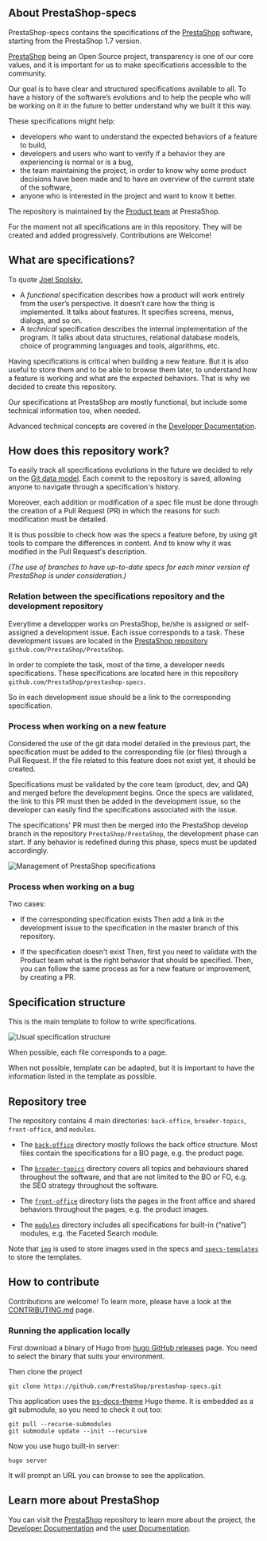 ## About PrestaShop-specs

PrestaShop-specs contains the specifications of the [PrestaShop](https://github.com/PrestaShop/PrestaShop) software, starting from the PrestaShop 1.7 version.

[PrestaShop](https://github.com/PrestaShop/) being an Open Source project, transparency is one of our core values, and it is important for us to make specifications accessible to the community.

Our goal is to have clear and structured specifications available to all. To have a history of the software’s evolutions and to help the people who will be working on it in the future to better understand why we built it this way.

These specifications might help:
- developers who want to understand the expected behaviors of a feature to build,
- developers and users who want to verify if a behavior they are experiencing is normal or is a bug,
- the team maintaining the project, in order to know why some product decisions have been made and to have an overview of the current state of the software,
- anyone who is interested in the project and want to know it better.

The repository is maintained by the [Product team](https://github.com/orgs/PrestaShop/teams/product-team/members) at PrestaShop.

For the moment not all specifications are in this repository. They will be created and added progressively. Contributions are Welcome!


## What are specifications?

To quote [Joel Spolsky](https://www.joelonsoftware.com/2000/10/03/painless-functional-specifications-part-2-whats-a-spec/),
- A *functional* specification describes how a product will work entirely from the user’s perspective. It doesn’t care how the thing is implemented. It talks about features. It specifies screens, menus, dialogs, and so on.
- A *technical* specification describes the internal implementation of the program. It talks about data structures, relational database models, choice of programming languages and tools, algorithms, etc.

Having specifications is critical when building a new feature.
But it is also useful to store them and to be able to browse them later, to understand how a feature is working and what are the expected behaviors.
That is why we decided to create this repository.

Our specifications at PrestaShop are mostly functional, but include some technical information too, when needed.

Advanced technical concepts are covered in the [Developer Documentation](https://devdocs.prestashop.com).


## How does this repository work?

To easily track all specifications evolutions in the future we decided to rely on the [Git data model](https://git-scm.com/about/info-assurance).
Each commit to the repository is saved, allowing anyone to navigate through a specification's history.

Moreover, each addition or modification of a spec file must be done through the creation of a Pull Request (PR) in which the reasons for such modification must be detailed.

It is thus possible to check how was the specs a feature before, by using git tools to compare the differences in content. And to know why it was modified in the Pull Request's description.

*(The use of branches to have up-to-date specs for each minor version of PrestaShop is under consideration.)*


### Relation between the specifications repository and the development repository

Everytime a developper works on PrestaShop, he/she is assigned or self-assigned a development issue. Each issue corresponds to a task.
These development issues are located in the [PrestaShop repository](https://github.com/PrestaShop/PrestaShop) `github.com/PrestaShop/PrestaShop`.

In order to complete the task, most of the time, a developer needs specifications.
These specifications are located here in this repository `github.com/PrestaShop/prestashop-specs`.

So in each development issue should be a link to the corresponding specification.


### Process when working on a new feature

Considered the use of the git data model detailed in the previous part, the specification must be added to the corresponding file (or files) through a Pull Request. If the file related to this feature does not exist yet, it should be created.

Specifications must be validated by the core team (product, dev, and QA) and merged before the development begins. Once the specs are validated, the link to this PR must then be added in the development issue, so the developer can easily find the specifications associated with the issue.

The specifications' PR must then be merged into the PrestaShop develop branch in the repository `PrestaShop/PrestaShop`, the development phase can start. If any behavior is redefined during this phase, specs must be updated accordingly.

![Management of PrestaShop specifications](static/img/prestashop-specs-management.jpg)


### Process when working on a bug

Two cases:
- If the corresponding specification exists
Then add a link in the development issue to the specification in the master branch of this repository.


- If the specification doesn't exist
Then, first you need to validate with the Product team what is the right behavior that should be specified.
Then, you can follow the same process as for a new feature or improvement, by creating a PR.


## Specification structure

This is the main template to follow to write specifications.

![Usual specification structure](static/img/prestashop-specs-template.jpg)

When possible, each file corresponds to a page.

When not possible, template can be adapted, but it is important to have the information listed in the template as possible.


## Repository tree

The repository contains 4 main directories: `back-office`, `broader-topics`, `front-office`, and `modules`.

- The [`back-office`](https://github.com/PrestaShop/prestashop-specs/tree/master/back-office) directory mostly follows the back office structure. Most files contain the specifications for a BO page, e.g. the product page.

- The [`broader-topics`](https://github.com/PrestaShop/prestashop-specs/tree/master/broader-topics) directory covers all topics and behaviours shared throughout the software, and that are not limited to the BO or FO, e.g. the SEO strategy throughout the software.

- The [`front-office`](https://github.com/PrestaShop/prestashop-specs/tree/master/front-office) directory lists the pages in the front office and shared behaviors throughout the pages, e.g. the product images.

- The [`modules`](https://github.com/PrestaShop/prestashop-specs/tree/master/modules) directory includes all specifications for built-in (“native”) modules, e.g. the Faceted Search module.

Note that [`img`](https://github.com/PrestaShop/prestashop-specs/tree/master/img) is used to store images used in the specs and [`specs-templates`](https://github.com/PrestaShop/prestashop-specs/tree/master/spec-templates) to store the templates.


## How to contribute

Contributions are welcome!
To learn more, please have a look at the [CONTRIBUTING.md](/CONTRIBUTING.md) page.

### Running the application locally

First download a binary of Hugo from [hugo GitHub releases](https://github.com/gohugoio/hugo/releases) page. You need to select the binary that suits your environment.

Then clone the project
```
git clone https://github.com/PrestaShop/prestashop-specs.git
```

This application uses the [ps-docs-theme](https://github.com/prestashop/ps-docs-theme) Hugo theme. It is embedded as a git submodule, so you need to check it out too:
```
git pull --recurse-submodules
git submodule update --init --recursive
```

Now you use hugo built-in server:
```
hugo server
```

It will prompt an URL you can browse to see the application.


## Learn more about PrestaShop

You can visit the [PrestaShop](https://github.com/PrestaShop/PrestaShop) repository to learn more about the project, the [Developer Documentation](https://devdocs.prestashop.com/1.7/basics/introduction/) and the [user Documentation](https://doc.prestashop.com/).
